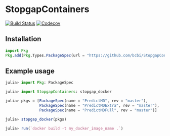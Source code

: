 # StopgapContainers

[![Build Status](https://travis-ci.com/bcbi/StopgapContainers.jl.svg?branch=master)](https://travis-ci.com/bcbi/StopgapContainers.jl)
[![Codecov](https://codecov.io/gh/bcbi/StopgapContainers.jl/branch/master/graph/badge.svg)](https://codecov.io/gh/bcbi/StopgapContainers.jl)

## Installation

```julia
import Pkg
Pkg.add(Pkg.Types.PackageSpec(url = "https://github.com/bcbi/StopgapContainers.jl", rev = "master"))
```

## Example usage

```julia
julia> import Pkg: PackageSpec

julia> import StopgapContainers: stopgap_docker

julia> pkgs = [PackageSpec(name = "PredictMD", rev = "master"),
               PackageSpec(name = "PredictMDExtra", rev = "master"),
               PackageSpec(name = "PredictMDFull", rev = "master")]

julia> stopgap_docker(pkgs)

julia> run(`docker build -t my_docker_image_name .`)
```
